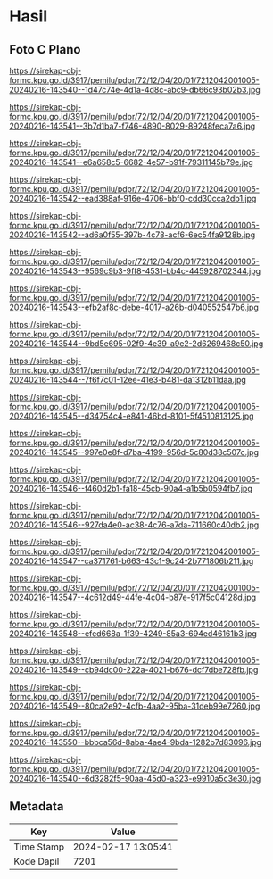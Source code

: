 # Hasil

## Foto C Plano

https://sirekap-obj-formc.kpu.go.id/3917/pemilu/pdpr/72/12/04/20/01/7212042001005-20240216-143540--1d47c74e-4d1a-4d8c-abc9-db66c93b02b3.jpg

https://sirekap-obj-formc.kpu.go.id/3917/pemilu/pdpr/72/12/04/20/01/7212042001005-20240216-143541--3b7d1ba7-f746-4890-8029-89248feca7a6.jpg

https://sirekap-obj-formc.kpu.go.id/3917/pemilu/pdpr/72/12/04/20/01/7212042001005-20240216-143541--e6a658c5-6682-4e57-b91f-79311145b79e.jpg

https://sirekap-obj-formc.kpu.go.id/3917/pemilu/pdpr/72/12/04/20/01/7212042001005-20240216-143542--ead388af-916e-4706-bbf0-cdd30cca2db1.jpg

https://sirekap-obj-formc.kpu.go.id/3917/pemilu/pdpr/72/12/04/20/01/7212042001005-20240216-143542--ad6a0f55-397b-4c78-acf6-6ec54fa9128b.jpg

https://sirekap-obj-formc.kpu.go.id/3917/pemilu/pdpr/72/12/04/20/01/7212042001005-20240216-143543--9569c9b3-9ff8-4531-bb4c-445928702344.jpg

https://sirekap-obj-formc.kpu.go.id/3917/pemilu/pdpr/72/12/04/20/01/7212042001005-20240216-143543--efb2af8c-debe-4017-a26b-d040552547b6.jpg

https://sirekap-obj-formc.kpu.go.id/3917/pemilu/pdpr/72/12/04/20/01/7212042001005-20240216-143544--9bd5e695-02f9-4e39-a9e2-2d6269468c50.jpg

https://sirekap-obj-formc.kpu.go.id/3917/pemilu/pdpr/72/12/04/20/01/7212042001005-20240216-143544--7f6f7c01-12ee-41e3-b481-da1312b11daa.jpg

https://sirekap-obj-formc.kpu.go.id/3917/pemilu/pdpr/72/12/04/20/01/7212042001005-20240216-143545--d34754c4-e841-46bd-8101-5f4510813125.jpg

https://sirekap-obj-formc.kpu.go.id/3917/pemilu/pdpr/72/12/04/20/01/7212042001005-20240216-143545--997e0e8f-d7ba-4199-956d-5c80d38c507c.jpg

https://sirekap-obj-formc.kpu.go.id/3917/pemilu/pdpr/72/12/04/20/01/7212042001005-20240216-143546--f460d2b1-fa18-45cb-90a4-a1b5b0594fb7.jpg

https://sirekap-obj-formc.kpu.go.id/3917/pemilu/pdpr/72/12/04/20/01/7212042001005-20240216-143546--927da4e0-ac38-4c76-a7da-711660c40db2.jpg

https://sirekap-obj-formc.kpu.go.id/3917/pemilu/pdpr/72/12/04/20/01/7212042001005-20240216-143547--ca371761-b663-43c1-9c24-2b771806b211.jpg

https://sirekap-obj-formc.kpu.go.id/3917/pemilu/pdpr/72/12/04/20/01/7212042001005-20240216-143547--4c612d49-44fe-4c04-b87e-917f5c04128d.jpg

https://sirekap-obj-formc.kpu.go.id/3917/pemilu/pdpr/72/12/04/20/01/7212042001005-20240216-143548--efed668a-1f39-4249-85a3-694ed46161b3.jpg

https://sirekap-obj-formc.kpu.go.id/3917/pemilu/pdpr/72/12/04/20/01/7212042001005-20240216-143549--cb94dc00-222a-4021-b676-dcf7dbe728fb.jpg

https://sirekap-obj-formc.kpu.go.id/3917/pemilu/pdpr/72/12/04/20/01/7212042001005-20240216-143549--80ca2e92-4cfb-4aa2-95ba-31deb99e7260.jpg

https://sirekap-obj-formc.kpu.go.id/3917/pemilu/pdpr/72/12/04/20/01/7212042001005-20240216-143550--bbbca56d-8aba-4ae4-9bda-1282b7d83096.jpg

https://sirekap-obj-formc.kpu.go.id/3917/pemilu/pdpr/72/12/04/20/01/7212042001005-20240216-143540--6d3282f5-90aa-45d0-a323-e9910a5c3e30.jpg


## Metadata

| Key        | Value               |
| ---------- | ------------------- |
| Time Stamp | 2024-02-17 13:05:41 |
| Kode Dapil | 7201                |



